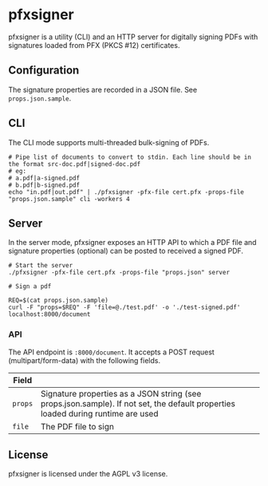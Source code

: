 # pfxsigner
pfxsigner is a utility (CLI) and an HTTP server for digitally signing PDFs with signatures loaded from PFX (PKCS #12) certificates.

## Configuration
The signature properties are recorded in a JSON file. See `props.json.sample`.

## CLI
The CLI mode supports multi-threaded bulk-signing of PDFs.

```shell
# Pipe list of documents to convert to stdin. Each line should be in the format src-doc.pdf|signed-doc.pdf
# eg:
# a.pdf|a-signed.pdf
# b.pdf|b-signed.pdf
echo "in.pdf|out.pdf" | ./pfxsigner -pfx-file cert.pfx -props-file "props.json.sample" cli -workers 4
```

## Server
In the server mode, pfxsigner exposes an HTTP API to which a PDF file and signature properties (optional) can be posted to received a signed PDF.

```shell
# Start the server
./pfxsigner -pfx-file cert.pfx -props-file "props.json" server
```

```shell
# Sign a pdf

REQ=$(cat props.json.sample)
curl -F "props=$REQ" -F 'file=@./test.pdf' -o './test-signed.pdf' localhost:8000/document
```

### API
The API endpoint is `:8000/document`. It accepts a POST request (multipart/form-data) with the following fields.

| Field   |                                                               |
|---------|---------------------------------------------------------------|
| `props` | Signature properties as a JSON string (see props.json.sample). If not set, the default properties loaded during runtime are used |
| `file`  | The PDF file to sign                                          |

## License

pfxsigner is licensed under the AGPL v3 license.
